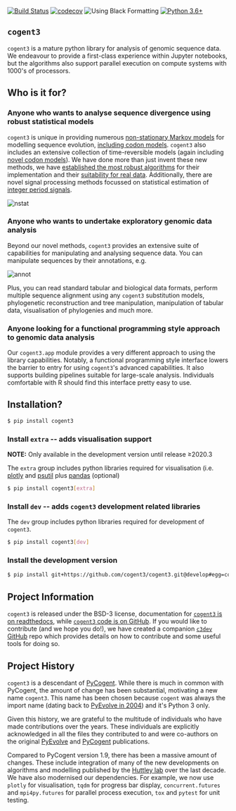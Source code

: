 [![Build Status](https://github.com/cogent3/cogent3/workflows/CI/badge.svg?branch=develop)](https://github.com/cogent3/cogent3/actions?workflow=CI)
[![codecov](https://codecov.io/gh/cogent3/cogent3/branch/master/graph/badge.svg)](https://codecov.io/gh/cogent3/cogent3)
![Using Black Formatting](https://img.shields.io/badge/code%20style-black-000000.svg)
[![Python 3.6+](https://img.shields.io/badge/python-3.6+-blue.svg)](https://www.python.org/downloads/release/python-360/)


## `cogent3`

`cogent3` is a mature python library for analysis of genomic sequence data. We endeavour to provide a first-class experience within Jupyter notebooks, but the algorithms also support parallel execution on compute systems with 1000's of processors.

## Who is it for?

### Anyone who wants to analyse sequence divergence using robust statistical models

`cogent3` is unique in providing numerous [non-stationary Markov models](http://www.ncbi.nlm.nih.gov/pubmed/25503772) for modelling sequence evolution, [including codon models](https://www.ncbi.nlm.nih.gov/pubmed/28175284). `cogent3` also includes an extensive collection of time-reversible models (again including [novel codon models](https://www.ncbi.nlm.nih.gov/pubmed/19815689)). We have done more than just invent these new methods, we have [established the most robust algorithms](https://www.ncbi.nlm.nih.gov/pubmed/19099591) for their implementation and their [suitability for real data](https://www.ncbi.nlm.nih.gov/pubmed/23935949). Additionally, there are novel signal processing methods focussed on statistical estimation of [integer period signals](https://www.ncbi.nlm.nih.gov/pubmed/21527008).

![nstat](https://cogent3.org/_static/gif/demo-fit-ns.gif)

### Anyone who wants to undertake exploratory genomic data analysis

Beyond our novel methods, `cogent3` provides an extensive suite of capabilities for manipulating and analysing sequence data. You can manipulate sequences by their annotations, e.g.

![annot](https://cogent3.org/_static/gif/demo-annotate.gif)

Plus, you can read standard tabular and biological data formats, perform multiple sequence alignment using any `cogent3` substitution models, phylogenetic reconstruction and tree manipulation, manipulation of tabular data, visualisation of phylogenies and much more.

### Anyone looking for a functional programming style approach to genomic data analysis

Our `cogent3.app` module provides a very different approach to using the library capabilities. Notably, a functional programming style interface lowers the barrier to entry for using `cogent3`'s advanced capabilities. It also supports building pipelines suitable for large-scale analysis. Individuals comfortable with R should find this interface pretty easy to use.

## Installation?

```bash
$ pip install cogent3
```

### Install `extra` -- adds visualisation support

**NOTE:** Only available in the development version until release ≥2020.3

The `extra` group includes python libraries required for visualisation (i.e. [plotly](https://pypi.org/project/plotly/) and [psutil](https://pypi.org/project/psutil/) plus [pandas](https://pypi.org/project/pandas/) (optional)

```bash
$ pip install cogent3[extra]
```

### Install `dev` -- adds `cogent3` development related libraries

The `dev` group includes python libraries required for development of `cogent3`.

```bash
$ pip install cogent3[dev]
```

### Install the development version

```bash
$ pip install git+https://github.com/cogent3/cogent3.git@develop#egg=cogent3
```

## Project Information

`cogent3` is released under the BSD-3 license, documentation for [`cogent3` is on readthedocs](https://cogent3.readthedocs.io/en/latest/), while [`cogent3` code is on GitHub](https://github.com/cogent3/cogent3). If you would like to contribute (and we hope you do!), we have created a companion [`c3dev` GitHub](https://github.com/cogent3/c3dev) repo which provides details on how to contribute and some useful tools for doing so.

## Project History

`cogent3` is a descendant of [PyCogent](https://github.com/pycogent/pycogent.github.com). While there is much in common with PyCogent, the amount of change has been substantial, motivating a new name `cogent3`. This name has been chosen because `cogent` was always the import name (dating back to [PyEvolve in 2004](https://www.ncbi.nlm.nih.gov/pubmed/14706121)) and it's Python 3 only.

Given this history, we are grateful to the multitude of individuals who have made contributions over the years. These individuals are explicitly acknowledged in all the files they contributed to and were co-authors on the original [PyEvolve](https://www.ncbi.nlm.nih.gov/pubmed/14706121) and [PyCogent](https://www.ncbi.nlm.nih.gov/pubmed/17708774) publications.

Compared to PyCogent version 1.9, there has been a massive amount of changes. These include integration of many of the new developments on algorithms and modelling published by the [Huttley lab](https://biology.anu.edu.au/research/groups/huttley-group-bioinformatics-molecular-evolution-genomes) over the last decade. We have also modernised our dependencies. For example, we now use `plotly` for visualisation, `tqdm` for progress bar display, `concurrent.futures` and `mpi4py.futures` for parallel process execution, `tox` and `pytest` for unit testing.

